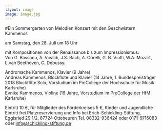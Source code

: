 ```yaml
---
layout: image
image: image.jpg
---
```


\#Ein Sommergarten von Melodien
Konzert mit den Geschwistern Kammenos  

am Samstag, den 28. Juli um 18 Uhr   

mit Kompositionen von der Renaissance bis zum Impressionismus:  
Von G. Bassano, A. Vivaldi, J.S. Bach, A. Corelli, G. B. Viotti, W.A. Mozart, L.van Beethoven, C. Debussy.   

Andromache Kammenos, Klavier (9 Jahre)  
Andreas Kammenos, Blockflöte und Klavier (14 Jahre, 1. Bundespreisträger 2018 Blockflöte Solo, Vorstudium im PreCollege der Hochschule für Musik Karlsruhe)  
Evnike Kammenos, Violine (16 Jahre, Vorstudium im PreCollege der HfM Karlsruhe)

Eintritt 10 €, für Mitglieder des Förderkreises 5 €, Kinder und Jugendliche Eintritt frei
Platzreservierung und Info bei
Erich-Schickling-Stiftung, Eggisried 29 1/2, 87724 Ottobeuren
Tel. 08332-936424 oder 0171-9715083 
oder info@schickling-stiftung.de
